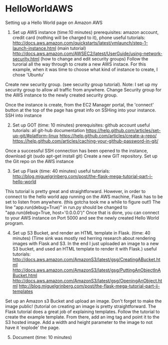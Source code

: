 # HelloWorldAWS

Setting up a Hello World page on Amazon AWS

1) Set up AWS instance (time:10 minutes)
  prerequisites: amazon account, credit card (nothing will be charged to it), phone
  useful tutorials: http://docs.aws.amazon.com/quickstarts/latest/vmlaunch/step-1-launch-instance.html (main tutorial)
   http://docs.aws.amazon.com/AWSEC2/latest/UserGuide/using-network-security.html (how to change and edit security groups)
  Follow the turorial all the way through to create a new AWS instace.  For this example, when it was time to choose what kind of instance to create, I chose 'Ubuntu'
  
  Create new security group. (see security group tutorial).  Note: I set up my security group to allow all traffic from anywhere.
  Change Security group for the AWS instance to the newly created security group.

   Once the instance is create, from the EC2 Manager portal, the 'connect' button at the top of the page has great info on SSHing into your instance.
   SSH into instance
   
2) Set up GOT (time: 10 minutes)
  prerequisites: github account
  useful tutorials: all git-hub documentation
    https://help.github.com/articles/set-up-git/#platform-linux
    https://help.github.com/articles/create-a-repo/
    https://help.github.com/articles/caching-your-github-password-in-git/
 
  Once a successful SSH connection has been opened to the instance, download git (sudo apt-get install git)
  Create a new GIT repository.  Set up the Git repo on the AWS instance

3) Set up Flask (time: 40 minutes)
  useful tutorials: http://blog.miguelgrinberg.com/post/the-flask-mega-tutorial-part-i-hello-world
 
  This tutorial is pretty great and straightforward.  However, in order to connect to the hello world app running on the AWS machine, Flask has to be set to listen from anywhere. (this gotcha took me a while to figure out!)
  The line "app.run(debug=True)" in run.py should be changed to "app.run(debug=True, host='0.0.0.0')"
  Once that is done, you can connect to your AWS instance on Port 5000 and see the newly created Hello World program.
  
4) Set up S3 Bucket, and render an HTML template in Flask. (time: 40 minutes) (Time sink was mostly red herring research about rendering images with Flask and S3.  In the end I just uploaded an image to a new S3 bucket, and used an HTML template to render it with Flask.)
  useful tutorials: http://docs.aws.amazon.com/AmazonS3/latest/gsg/CreatingABucket.html
    http://docs.aws.amazon.com/AmazonS3/latest/gsg/PuttingAnObjectInABucket.html
    http://docs.aws.amazon.com/AmazonS3/latest/gsg/OpeningAnObject.html
    http://blog.miguelgrinberg.com/post/the-flask-mega-tutorial-part-ii-templates
  
  Set up an Amazon s3 Bucket and upload an image.  Don't forget to make the image public! (tutorial on creating an image is pretty straightforward.
  The Flask tutorial does a great job of explaining templates.  Follow the tutorial to create the example template.  From there, add an img tag and point it to the S3 hosted image.  Add a width and height parameter to the image to not have it 'explode' the page.
  
5) Document (time: 10 minutes)
